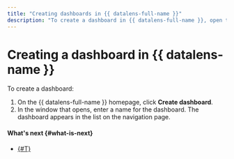 ```yaml
---
title: "Creating dashboards in {{ datalens-full-name }}"
description: "To create a dashboard in {{ datalens-full-name }}, open the service homepage and click Create dashboard. In the window that opens, enter a name for the dashboard. The dashboard appears in the list on the navigation page."
---
```


# Creating a dashboard in {{ datalens-name }}

To create a dashboard:

1. On the {{ datalens-full-name }} homepage, click **Create dashboard**.
1. In the window that opens, enter a name for the dashboard. The dashboard appears in the list on the navigation page.


#### What's next {#what-is-next}
- [{#T}](add-chart.md)